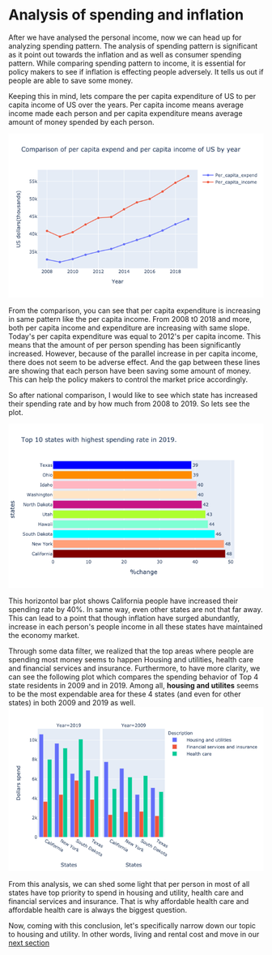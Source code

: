 # Analysis of spending and inflation

After we have analysed the personal income, now we can head up for analyzing spending pattern. The analysis of spending pattern is significant as it  point out towards the inflation and as well
as consumer spending pattern. While comparing spending pattern to income, it is essential for policy makers to see if inflation is effecting people adversely. It tells us out
if people are able to save some money. 

Keeping this in mind, lets compare the per capita expenditure of US to per capita income of US over the years. Per capita income means average income made each person and per capita expenditure 
means average amount of money spended by each person.

![3 a](https://github.com/ujjoli/Individual-Project/blob/gh-pages/screenshots/3.a..png)

From the comparison, you can see that per capita expenditure is increasing in same pattern like the per capita income. From 2008 t0 2018 and more, both per capita income and expenditure are increasing
with same slope. Today's per capita expenditure was equal to 2012's per capita income. This means that the amount of per person spending has been significantly increased. However, because of the parallel increase in per capita income,
there does not seem to be adverse effect. And the gap between these lines are showing that each person have been saving some amount of money. This can help the policy makers to control the market price accordingly.

So after national comparison, I would like to see which state has increased their spending rate and by how much from 2008 to 2019. So lets see the plot.

![3 b](https://github.com/ujjoli/Individual-Project/blob/gh-pages/screenshots/3.b..png)

This horizontol bar plot shows California people have increased their spending rate by 40%. In same way, even other states are not that far away. This can lead to a point that though inflation have surged abundantly, 
increase in each person's people income in all these states have maintained the economy market.

Through some data filter,  we realized that the top areas where people are spending most money seems to happen Housing and utilities, health care and financial services and insurance.
Furthermore, to have more clarity, we can see the following plot which compares the spending behavior of Top 4 state residents in 2009 and in 2019. Among all, **housing and utilites** seems to be 
the most expendable area for these 4 states (and even for other states) in both 2009 and 2019 as well.
![3 c](https://github.com/ujjoli/Individual-Project/blob/gh-pages/screenshots/3.c..png)

From this analysis, we can shed some light that per person in most of all states have top priority to spend in housing and utility, health care and financial services and insurance.
That is why affordable health care and affordable health care is always the biggest question.

Now, coming with this conclusion, let's specifically narrow down our topic to housing and utility. In other words, living and rental cost and move in our [next section]( )
